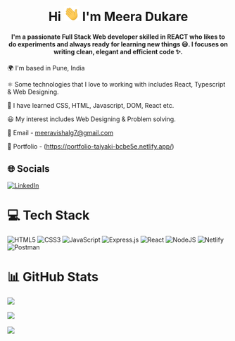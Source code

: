<h1 align="center">Hi <img src="https://raw.githubusercontent.com/ABSphreak/ABSphreak/master/gifs/Hi.gif" width="35"> I'm Meera Dukare</h1>
<h4 align="center">I'm a passionate Full Stack Web developer skilled in REACT who likes to do experiments and always ready for learning new things 😃. I focuses on writing clean, elegant and efficient code ✨.</h4>

🌍 I'm based in Pune, India

⚛️ Some technologies that I love to working with includes React, Typescript & Web Designing.

🚀 I have learned CSS, HTML, Javascript, DOM, React etc.

😃 My interest includes Web Designing & Problem solving.

📧 Email - meeravishalg7@gmail.com

💼 Portfolio - (https://portfolio-taiyaki-bcbe5e.netlify.app/)

## 🌐 Socials
[![LinkedIn](https://img.shields.io/badge/LinkedIn-%230077B5.svg?logo=linkedin&logoColor=white)](https://www.linkedin.com/in/meera-dukare-338418288/) 

# 💻 Tech Stack
![HTML5](https://img.shields.io/badge/html5-%23E34F26.svg?style=for-the-badge&logo=html5&logoColor=white) 
![CSS3](https://img.shields.io/badge/css3-%231572B6.svg?style=for-the-badge&logo=css3&logoColor=white) 
![JavaScript](https://img.shields.io/badge/javascript-%23323330.svg?style=for-the-badge&logo=javascript&logoColor=%23F7DF1E) 
![Express.js](https://img.shields.io/badge/express.js-%23404d59.svg?style=for-the-badge&logo=express&logoColor=%2361DAFB) 
![React](https://img.shields.io/badge/react-%2320232a.svg?style=for-the-badge&logo=react&logoColor=%2361DAFB) 
![NodeJS](https://img.shields.io/badge/node.js-6DA55F?style=for-the-badge&logo=node.js&logoColor=white) 
![Netlify](https://img.shields.io/badge/netlify-%23000000.svg?style=for-the-badge&logo=netlify&logoColor=#00C7B7) 
![Postman](https://img.shields.io/badge/Postman-FF6C37?style=for-the-badge&logo=postman&logoColor=white)

# 📊 GitHub Stats
![](https://github-readme-stats.vercel.app/api?username=Meeravg&theme=react&hide_border=false&include_all_commits=true&count_private=false)<br/>

![](https://github-readme-streak-stats.herokuapp.com/?user=Meeravg&theme=react&hide_border=false)<br/>

![](https://github-readme-stats.vercel.app/api/top-langs/?username=Meeravg&theme=react&hide_border=false&include_all_commits=true&count_private=false&layout=compact)
